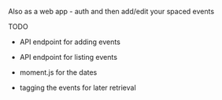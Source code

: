 Also as a web app - auth and then add/edit your spaced events

TODO
- API endpoint for adding events
- API endpoint for listing events

- moment.js for the dates

- tagging the events for later retrieval 
